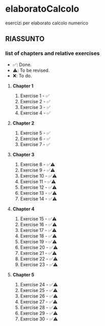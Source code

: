 # elaboratoCalcolo

esercizi per elaborato calcolo numerico

## RIASSUNTO

### list of chapters and relative exercises

- ✅: Done.
- ⚠️: To be revised.
- ❌: To do.

1. **Chapter 1**

   1. Exercise 1 - ✅
   2. Exercise 2 - ✅
   3. Exercise 3 - ✅
   4. Exercise 4 - ✅

2. **Chapter 2**

   1. Exercise 5 - ✅
   2. Exercise 6 - ✅
   3. Exercise 7 - ✅

3. **Chapter 3**

   1. Exercise 8 - ✅⚠️
   2. Exercise 9 - ✅⚠️
   3. Exercise 10 - ✅⚠️
   4. Exercise 11 - ✅⚠️
   5. Exercise 12 - ✅⚠️
   6. Exercise 13 - ✅⚠️
   7. Exercise 14 - ✅⚠️

4. **Chapter 4**

   1. Exercise 15 - ✅⚠️
   2. Exercise 16 - ✅⚠️
   3. Exercise 17 - ✅⚠️
   4. Exercise 18 - ✅⚠️
   5. Exercise 19 - ✅⚠️
   6. Exercise 20 - ✅⚠️
   7. Exercise 21 - ✅⚠️
   8. Exercise 22 - ✅⚠️
   9. Exercise 23 - ✅⚠️

5. **Chapter 5**
   1. Exercise 24 - ✅⚠️
   2. Exercise 25 - ✅⚠️
   3. Exercise 26 - ✅⚠️
   4. Exercise 27 - ✅⚠️
   5. Exercise 28 - ✅⚠️
   6. Exercise 29 - ✅⚠️
   7. Exercise 30 - ✅⚠️

